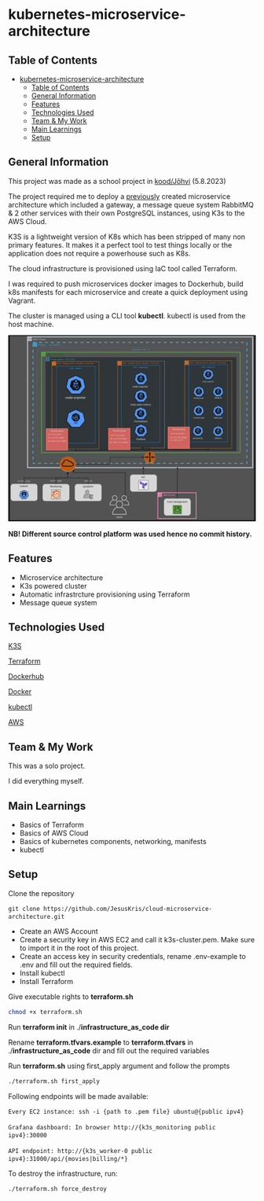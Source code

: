 <!-- ctrl + shift + v to preview -->
# kubernetes-microservice-architecture

## Table of Contents
- [kubernetes-microservice-architecture](#kubernetes-microservice-architecture)
  - [Table of Contents](#table-of-contents)
  - [General Information](#general-information)
  - [Features](#features)
  - [Technologies Used](#technologies-used)
  - [Team \& My Work](#team--my-work)
  - [Main Learnings](#main-learnings)
  - [Setup](#setup)

## General Information
This project was made as a school project in [kood/Jõhvi](https://kood.tech/) (5.8.2023)

The project required me to deploy a [previously](https://github.com/JesusKris/vagrant-microservice-architecture) created microservice architecture which included a gateway, a message queue system RabbitMQ & 2 other services with their own PostgreSQL instances, using K3s to the AWS Cloud.

K3S is a lightweight version of K8s which has been stripped of many non primary features. It makes it a perfect tool to test things locally or the application does not require a powerhouse such as K8s. 

The cloud infrastructure is provisioned using IaC tool called Terraform.

I was required to push microservices docker images to Dockerhub, build k8s manifests for each microservice and create a quick deployment using Vagrant.

The cluster is managed using a CLI tool **kubectl**. kubectl is used from the host machine.

![Local Image](./resources/aws-diagram.png)

  **NB! Different source control platform was used hence no commit history.**

## Features
- Microservice architecture
- K3s powered cluster
- Automatic infrastrcture provisioning using Terraform
- Message queue system

## Technologies Used

[K3S](https://k3s.io/)

[Terraform](https://www.terraform.io/)

[Dockerhub](https://hub.docker.com/)

[Docker](https://www.docker.com/)

[kubectl](https://kubernetes.io/docs/tasks/tools/)

[AWS](https://aws.amazon.com/)

## Team & My Work
This was a solo project.

I did everything myself.

## Main Learnings
- Basics of Terraform
- Basics of AWS Cloud
- Basics of kubernetes components, networking, manifests
- kubectl

## Setup
Clone the repository
```
git clone https://github.com/JesusKris/cloud-microservice-architecture.git
```
- Create an AWS Account
- Create a security key in AWS EC2 and call it k3s-cluster.pem. Make sure to import it in the root of this project.
- Create an access key in security credentials, rename .env-example to .env and fill out the required fields.
- Install kubectl
- Install Terraform
  
Give executable rights to **terraform.sh**
```sh
chmod +x terraform.sh
```

Run **terraform init** in ./**infrastructure_as_code dir**

Rename **terraform.tfvars.example** to  **terraform.tfvars** in ./**infrastructure_as_code** dir and fill out the required variables

Run **terraform.sh** using first_apply argument and follow the prompts
```sh
./terraform.sh first_apply
```

Following endpoints will be made available:
```
Every EC2 instance: ssh -i {path to .pem file} ubuntu@{public ipv4}

Grafana dashboard: In browser http://{k3s_monitoring public ipv4}:30000

API endpoint: http://{k3s_worker-0 public ipv4}:31000/api/{movies|billing/*}
```

To destroy the infrastructure, run:
```sh
./terraform.sh force_destroy
```
